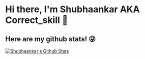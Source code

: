 # Hi there, I'm Shubhaankar AKA Correct_skill 👋


## Here are my github stats! 😜 
[![Shubhaankar's Github Stats](https://github-readme-stats.vercel.app/api?username=Shubhaankar-Sharma&show_icons=true&theme=dracula&count_private=true)](https://github.com/anuraghazra/github-readme-stats)
